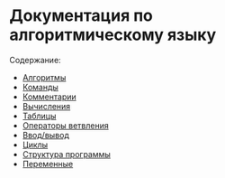 <h1>Документация по алгоритмическому языку</h1>

Содержание:

<ul>
  <li><a href="algs.md">Алгоритмы</a></li>
  <li><a href="commands.md">Команды</a></li>
  <li><a href="comments.md">Комментарии</a></li>
  <li><a href="exprs.md">Вычисления</a></li>
  <li><a href="tables.md">Таблицы</a></li>
  <li><a href="branching.md">Операторы ветвления</a></li>
  <li><a href="io.md">Ввод/вывод</a></li>
  <li><a href="loops.md">Циклы</a></li>
  <li><a href="prog_struct.md">Структура программы</a></li>
  <li><a href="vars.md">Переменные</a></li>
</ul>
